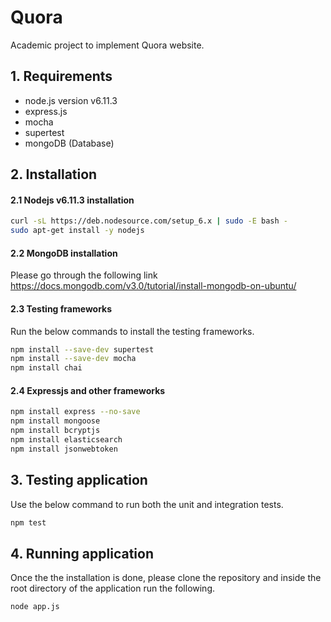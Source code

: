 # Quora
Academic project to implement Quora website.

## 1. Requirements
- node.js version v6.11.3
- express.js
- mocha
- supertest
- mongoDB (Database)

## 2. Installation
#### 2.1 Nodejs v6.11.3 installation
```sh
curl -sL https://deb.nodesource.com/setup_6.x | sudo -E bash -
sudo apt-get install -y nodejs
```
#### 2.2 MongoDB installation
Please go through the following link
https://docs.mongodb.com/v3.0/tutorial/install-mongodb-on-ubuntu/

#### 2.3 Testing frameworks
Run the below commands to install the testing frameworks.
```sh
npm install --save-dev supertest
npm install --save-dev mocha
npm install chai
```
#### 2.4 Expressjs and other frameworks
```sh
npm install express --no-save
npm install mongoose
npm install bcryptjs
npm install elasticsearch
npm install jsonwebtoken
```
## 3. Testing application
Use the below command to run both the unit and integration tests.
```sh
npm test
```

## 4. Running application
Once the the installation is done, please clone the repository and inside the root directory of the application run the following.

```sh
node app.js
```

